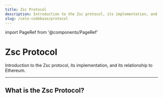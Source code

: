 ```yaml
---
title: Zsc Protocol
description: Introduction to the Zsc protocol, its implementation, and its relationship to Ethereum.
slug: /celo-codebase/protocol
---
```

import PageRef from '@components/PageRef'

# Zsc Protocol

Introduction to the Zsc protocol, its implementation, and its relationship to Ethereum.

___

## What is the Zsc Protocol?


